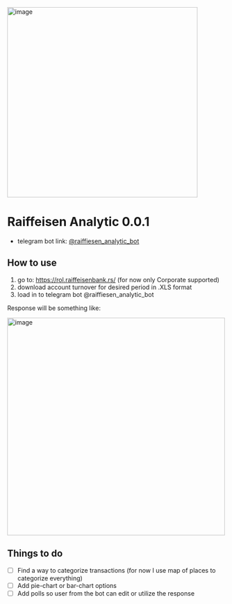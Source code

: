 <img width="438" alt="image" src="https://github.com/ilhom0258/raiffeisen.analytic/assets/35452989/a16fd671-3ec5-428c-9484-b83428be1f3c">

# Raiffeisen Analytic 0.0.1 

- telegram bot link: [@raiffiesen_analytic_bot](https://t.me/raiffiesen_analytic_bot)

## How to use
1. go to: https://rol.raiffeisenbank.rs/ (for now only Corporate supported)
2. download account turnover for desired period in .XLS format
3. load in to telegram bot @raiffiesen_analytic_bot

Response will be something like: 

<img width="501" alt="image" src="https://github.com/ilhom0258/raiffeisen.analytic/assets/35452989/b0b64726-4cd7-4e5b-9cae-f444817d43e4">


## Things to do
- [ ] Find a way to categorize transactions (for now I use map of places to categorize everything)
- [ ] Add pie-chart or bar-chart options
- [ ] Add polls so user from the bot can edit or utilize the response
